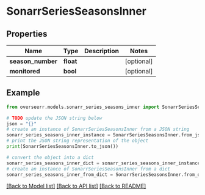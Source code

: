 # SonarrSeriesSeasonsInner


## Properties

Name | Type | Description | Notes
------------ | ------------- | ------------- | -------------
**season_number** | **float** |  | [optional] 
**monitored** | **bool** |  | [optional] 

## Example

```python
from overseerr.models.sonarr_series_seasons_inner import SonarrSeriesSeasonsInner

# TODO update the JSON string below
json = "{}"
# create an instance of SonarrSeriesSeasonsInner from a JSON string
sonarr_series_seasons_inner_instance = SonarrSeriesSeasonsInner.from_json(json)
# print the JSON string representation of the object
print(SonarrSeriesSeasonsInner.to_json())

# convert the object into a dict
sonarr_series_seasons_inner_dict = sonarr_series_seasons_inner_instance.to_dict()
# create an instance of SonarrSeriesSeasonsInner from a dict
sonarr_series_seasons_inner_from_dict = SonarrSeriesSeasonsInner.from_dict(sonarr_series_seasons_inner_dict)
```
[[Back to Model list]](../README.md#documentation-for-models) [[Back to API list]](../README.md#documentation-for-api-endpoints) [[Back to README]](../README.md)


